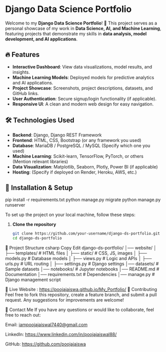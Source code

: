 # Django Data Science Portfolio

Welcome to my **Django Data Science Portfolio**! 🚀 This project serves as a personal showcase of my work in **Data Science, AI, and Machine Learning**, featuring projects that demonstrate my skills in **data analysis, model development, and AI applications**.

## 🔥 Features

- **Interactive Dashboard**: View data visualizations, model results, and insights.
- **Machine Learning Models**: Deployed models for predictive analytics and AI applications.
- **Project Showcase**: Screenshots, project descriptions, datasets, and GitHub links.
- **User Authentication**: Secure signup/login functionality (if applicable).
- **Responsive UI**: A clean and modern web design for easy navigation.

## 🛠️ Technologies Used

- **Backend**: Django, Django REST Framework
- **Frontend**: HTML, CSS, Bootstrap (or any framework you used)
- **Database**: MariaDB / PostgreSQL / MySQL (Specify which one you used)
- **Machine Learning**: Scikit-learn, TensorFlow, PyTorch, or others (Mention relevant libraries)
- **Data Visualization**: Matplotlib, Seaborn, Plotly, Power BI (if applicable)
- **Hosting**: (Specify if deployed on Render, Heroku, AWS, etc.)

## 🚀 Installation & Setup

pip install -r requirements.txt
python manage.py migrate
python manage.py runserver

To set up the project on your local machine, follow these steps:

1. **Clone the repository**  
   ```bash
   git clone https://github.com/your-username/django-ds-portfolio.git
   cd django-ds-portfolio

📂 Project Structure
csharp
Copy
Edit
django-ds-portfolio/
│── website/
│   ├── templates/          # HTML files
│   ├── static/             # CSS, JS, images
│   ├── models.py           # Database models
│   ├── views.py            # Logic and APIs
│   ├── urls.py             # URL routing
│   ├── settings.py         # Django settings
│── datasets/               # Sample datasets
│── notebooks/              # Jupyter notebooks
│── README.md               # Documentation
│── requirements.txt        # Dependencies
│── manage.py               # Django management script

🔗 Live Website : https://poojajaiswa.github.io/My_Portfolio/
🤝 Contributing
Feel free to fork this repository, create a feature branch, and submit a pull request. Any suggestions for improvements are welcome!


📧 Contact Me
If you have any questions or would like to collaborate, feel free to reach out:

Email: iampoojajaiswal7440@gmail.com

LinkedIn: https://www.linkedin.com/in/poojajaiswal88/

GitHub: https://github.com/poojajaiswa
